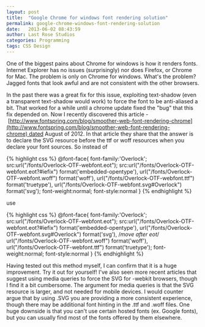 ```yaml
---
layout: post
title:  "Google Chrome for windows font rendering solution"
permalink: google-chrome-windows-font-rendering-solution
date:   2013-06-02 08:43:59
author: Last Rose Studios
categories: Programming
tags: CSS Design
---
```


One of the biggest pains about Chrome for windows is how it renders fonts. Internet Explorer has no issues (surprisingly) nor does Firefox, or Chrome for Mac. The problem is only on Chrome for windows. What's the problem? Jagged fonts that look awful and are not consistent with the other browsers.

In the past there was a great fix for this issue, exploiting text-shadow (even a transparent text-shadow would work) to force the font to be anti-aliased a bit. That worked for a while until a chrome update fixed the "bug" that this fix depended on. Now I recently discovered this article -  [http://www.fontspring.com/blog/smoother-web-font-rendering-chrome](http://www.fontspring.com/blog/smoother-web-font-rendering-chrome) dated August of 2012\. In that article they share that the answer is to declare the SVG resource before the ttf or woff resources when you declare your font sources. So instead of

{% highlight css %}
@font-face{
font-family:'Overlock';
src:url("/fonts/Overlock-OTF-webfont.eot");
src:url("/fonts/Overlock-OTF-webfont.eot?#iefix") format('embedded-opentype'),
url("/fonts/Overlock-OTF-webfont.woff") format('woff'),
url("/fonts/Overlock-OTF-webfont.ttf") format('truetype'),
url("/fonts/Overlock-OTF-webfont.svg#Overlock") format('svg');
font-weight:normal;
font-style:normal
}
{% endhighlight %}

use

{% highlight css %}
@font-face{
font-family:'Overlock';
src:url("/fonts/Overlock-OTF-webfont.eot");
src:url("/fonts/Overlock-OTF-webfont.eot?#iefix") format('embedded-opentype'),
url("/fonts/Overlock-OTF-webfont.svg#Overlock") format('svg'), /*move after eot*/
url("/fonts/Overlock-OTF-webfont.woff") format('woff'),
url("/fonts/Overlock-OTF-webfont.ttf") format('truetype');
font-weight:normal;
font-style:normal
}
{% endhighlight %}

Having tested out this method myself, I can confirm that it is a huge improvement. Try it out for yourself! I've also seen more recent articles that suggest using media queries to force the SVG for -webkit browsers, though I find it a bit cumbersome. The argument for media queries is that the SVG resource is larger, and not needed for mobile devices. I would counter argue that by using .SVG you are providing a more consistent experience, though there may be additional font hinting in the .ttf and .woff files. One huge downside is that you can't use certain hosted fonts (ex. Google fonts), but you can usually find most of the fonts offered by them elsewhere.